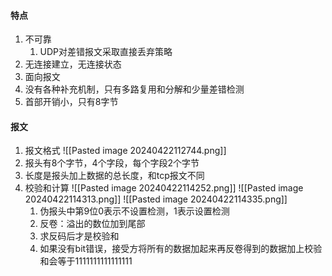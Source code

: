 #### 特点
1. 不可靠
	1. UDP对差错报文采取直接丢弃策略
2. 无连接建立，无连接状态
3. 面向报文
4. 没有各种补充机制，只有多路复用和分解和少量差错检测
5. 首部开销小，只有8字节
#### 报文
1. 报文格式
![[Pasted image 20240422112744.png]]
2. 报头有8个字节，4个字段，每个字段2个字节
3. 长度是报头加上数据的总长度，和tcp报文不同
4. 校验和计算
![[Pasted image 20240422114252.png]]
![[Pasted image 20240422114313.png]]
![[Pasted image 20240422114335.png]]
	1. 伪报头中第9位0表示不设置检测，1表示设置检测
	2. 反卷：溢出的数位加到尾部
	3. 求反码后才是校验和
	4. 如果没有bit错误，接受方将所有的数据加起来再反卷得到的数据加上校验和会等于1111111111111111 